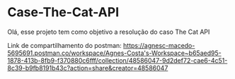 # Case-The-Cat-API

Olá, esse projeto tem como objetivo a resolução do caso The Cat API

Link de compartilhamento do postman: https://agnesc-macedo-5695691.postman.co/workspace/Agnes-Costa's-Workspace~b65aed95-1878-413b-8fb9-f370880c6fff/collection/48586047-9d2def72-cae6-4c51-8c39-b9fb8191b43c?action=share&creator=48586047

